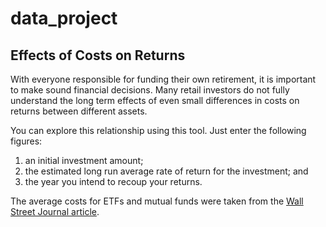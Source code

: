data_project
============

## Effects of Costs on Returns

With everyone responsible for funding their own retirement, it is important to make sound financial decisions. Many retail investors do not fully understand the long term effects of even small differences in costs on returns between different assets.  

You can explore this relationship using this tool. Just enter the following figures:  
1. an initial investment amount;  
2. the estimated long run average rate of return for the investment; and  
3. the year you intend to recoup your returns.  

The average costs for ETFs and mutual funds were taken from the [Wall Street Journal article](http://guides.wsj.com/personal-finance/investing/how-to-choose-an-exchange-traded-fund-etf/).